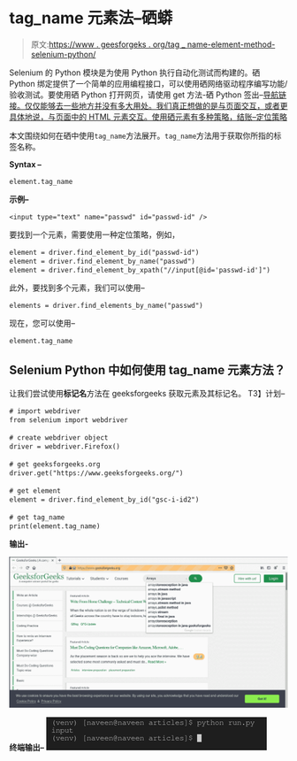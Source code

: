# tag_name 元素法–硒蟒

> 原文:[https://www . geesforgeks . org/tag _ name-element-method-selenium-python/](https://www.geeksforgeeks.org/tag_name-element-method-selenium-python/)

Selenium 的 Python 模块是为使用 Python 执行自动化测试而构建的。硒 Python 绑定提供了一个简单的应用编程接口，可以使用硒网络驱动程序编写功能/验收测试。要使用硒 Python 打开网页，请使用 get 方法-硒 Python 签出–[导航链接。仅仅能够去一些地方并没有多大用处。我们真正想做的是与页面交互，或者更具体地说，与页面中的 HTML 元素交互。使用硒元素有多种策略，结账–](https://www.geeksforgeeks.org/navigating-links-using-get-method-selenium-python/)[定位策略](https://www.geeksforgeeks.org/locator-strategies-selenium-python/)

本文围绕如何在硒中使用`tag_name`方法展开。`tag_name`方法用于获取你所指的标签名称。

**Syntax –**

```
element.tag_name
```

**示例–**

```
<input type="text" name="passwd" id="passwd-id" />
```

要找到一个元素，需要使用一种定位策略，例如，

```
element = driver.find_element_by_id("passwd-id")
element = driver.find_element_by_name("passwd")
element = driver.find_element_by_xpath("//input[@id='passwd-id']")
```

此外，要找到多个元素，我们可以使用–

```
elements = driver.find_elements_by_name("passwd")
```

现在，您可以使用–

```
element.tag_name
```

## Selenium Python 中如何使用 tag_name 元素方法？

让我们尝试使用**标记名**方法在 geeksforgeeks 获取元素及其标记名。
T3】计划–

```
# import webdriver
from selenium import webdriver

# create webdriver object
driver = webdriver.Firefox()

# get geeksforgeeks.org
driver.get("https://www.geeksforgeeks.org/")

# get element 
element = driver.find_element_by_id("gsc-i-id2")

# get tag_name
print(element.tag_name)
```

**输出-**

![clear element method - Selenium Python](img/f064e7f56f429846a660c5a31e94c214.png)

**终端输出–**
![tag_name-element-method-Selelnium-Python](img/045a969f18ca70c486dddcedc775877c.png)